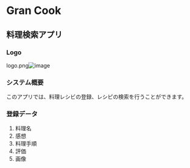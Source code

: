 # Gran Cook

## 料理検索アプリ

### Logo
logo.png![image](https://user-images.githubusercontent.com/27718548/115983436-029a8000-a5dc-11eb-9a9d-21d7d4877c5f.png)


### システム概要
このアプリでは、料理レシビの登録、レシピの検索を行うことができます。

### 登録データ
1. 料理名
2. 感想
3. 料理手順
4. 評価
5. 画像

